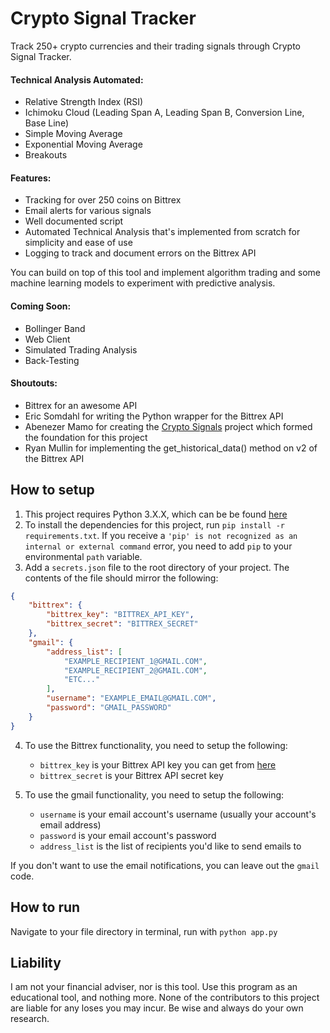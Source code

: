 # Crypto Signal Tracker

Track 250+ crypto currencies and their trading signals through Crypto Signal Tracker.

#### Technical Analysis Automated:
* Relative Strength Index (RSI)
* Ichimoku Cloud (Leading Span A, Leading Span B, Conversion Line, Base Line)
* Simple Moving Average
* Exponential Moving Average
* Breakouts

#### Features:
* Tracking for over 250 coins on Bittrex
* Email alerts for various signals
* Well documented script
* Automated Technical Analysis that's implemented from scratch for simplicity and ease of use
* Logging to track and document errors on the Bittrex API

You can build on top of this tool and implement algorithm trading and some machine learning models to experiment with predictive analysis.

#### Coming Soon:
* Bollinger Band
* Web Client
* Simulated Trading Analysis
* Back-Testing


#### Shoutouts:
* Bittrex for an awesome API
* Eric Somdahl for writing the Python wrapper for the Bittrex API
* Abenezer Mamo for creating the [Crypto Signals](https://github.com/AbenezerMamo/crypto-signal) project which formed the foundation for this project
* Ryan Mullin for implementing the get_historical_data() method on v2 of the Bittrex API

## How to setup
1) This project requires Python 3.X.X, which can be be found [here](https://www.python.org/ftp/python/3.6.3/python-3.6.3.exe)
2) To install the dependencies for this project, run `pip install -r requirements.txt`. If you receive a `'pip' is not recognized as an internal or external command` error, you need to add `pip` to your environmental `path` variable.
3) Add a `secrets.json` file to the root directory of your project. The contents of the file should mirror the following:

```json
{
    "bittrex": {
        "bittrex_key": "BITTREX_API_KEY",
        "bittrex_secret": "BITTREX_SECRET"
    },
    "gmail": {
        "address_list": [
            "EXAMPLE_RECIPIENT_1@GMAIL.COM",
            "EXAMPLE_RECIPIENT_2@GMAIL.COM",
            "ETC..."
        ],
        "username": "EXAMPLE_EMAIL@GMAIL.COM",
        "password": "GMAIL_PASSWORD"
    }
}
```

4) To use the Bittrex functionality, you need to setup the following:
     * `bittrex_key` is your Bittrex API key you can get from [here](https://bittrex.com/Manage#sectionApi)
     * `bittrex_secret` is your Bittrex API secret key

5) To use the gmail functionality, you need to setup the following:
     * `username` is your email account's username (usually your account's email address)
     * `password` is your email account's password
     * `address_list` is the list of recipients you'd like to send emails to

If you don't want to use the email notifications, you can leave out the `gmail` code.

## How to run
Navigate to your file directory in terminal, run with `python app.py`

## Liability
I am not your financial adviser, nor is this tool. Use this program as an educational tool, and nothing more. None of the contributors to this project are liable for any loses you may incur. Be wise and always do your own research.
